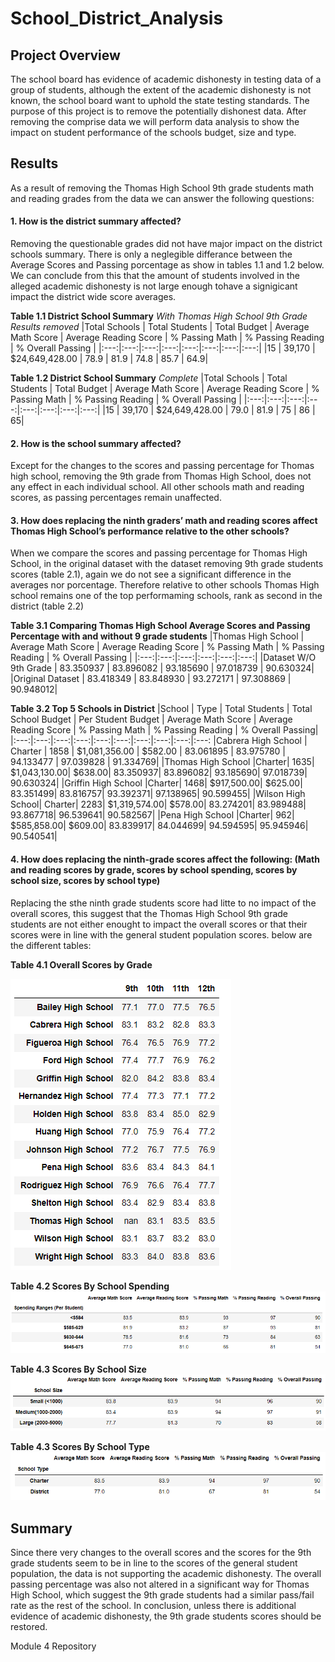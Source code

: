 # School_District_Analysis
## Project Overview

The school board has evidence of academic dishonesty in testing data of a group of students, although the extent of the academic dishonesty is not known, the school board want to uphold the state testing standards. The purpose of this project is to remove the potentially dishonest data. After removing the comprise data we will perform data analysis to show the impact on student performance of the schools budget, size and type.


## Results

As a result of removing the Thomas High School 9th grade students math and reading grades from the data we can answer the following questions:

#### 1. **How is the district summary affected?**

Removing the questionable grades did not have major impact on the district schools summary. There is only a neglegible differance between the Average Scores and Passing porcentage as show in tables 1.1 and 1.2 below. We can conclude from this that the amount of students involved in the alleged academic dishonesty is not large enough tohave a signigicant impact the district wide score averages.


**Table 1.1 District School Summary** *With Thomas High School 9th Grade Results removed*
|Total Schools |	Total Students |	Total Budget |	Average Math Score |	Average Reading Score |	% Passing Math |	% Passing Reading |	% Overall Passing |
|:---:|:---:|:---:|:---:|:---:|:---:|:---:|:---:|
|15 |	39,170 |	$24,649,428.00 |	78.9 |	81.9 |	74.8 |	85.7 |	64.9|

**Table 1.2 District School Summary** *Complete*
|Total Schools |	Total Students |	Total Budget |	Average Math Score |	Average Reading Score |	% Passing Math |	% Passing Reading |	% Overall Passing |
|:---:|:---:|:---:|:---:|:---:|:---:|:---:|:---:|
|15 |	39,170 |	$24,649,428.00 |	79.0 |	81.9 |	75 |	86 |	65|


#### 2. **How is the school summary affected?**

Except for the changes to the scores and passing percentage for Thomas high school, removing the 9th grade from Thomas High School, does not any effect in each individual school. All other schools math and reading scores, as passing percentages remain unaffected.

#### 3. **How does replacing the ninth graders’ math and reading scores affect Thomas High School’s performance relative to the other schools?**

When we compare the scores and passing percentage for Thomas High School, in the original dataset with the dataset removing 9th grade students scores (table 2.1), again we do not see a significant difference in the averages nor porcentage. Therefore relative to other schools Thomas High school remains one of the top performaming schools, rank as second in the district (table 2.2)

**Table 3.1 Comparing Thomas High School Average Scores and Passing Percentage with and without 9 grade students**
|Thomas High School | Average Math Score |	Average Reading Score |	% Passing Math |	% Passing Reading |	% Overall Passing |
|:---:|:---:|:---:|:---:|:---:|:---:|
|Dataset W/O 9th Grade |	83.350937 |	83.896082 |	93.185690 |	97.018739 |	90.630324|
|Original Dataset |	83.418349 |	83.848930 |	93.272171 |	97.308869 |	90.948012|


**Table 3.2 Top 5 Schools in District**
|School | Type |	Total Students |	Total School Budget |	Per Student Budget |	Average Math Score |	Average Reading Score |	% Passing Math |	% Passing Reading |	% Overall Passing|
|:---:|:---:|:---:|:---:|:---:|:---:|:---:|:---:|:---:|:---:
|Cabrera High School |	Charter |	1858 |	$1,081,356.00 | 	$582.00 |	83.061895 |	83.975780 |	94.133477 |	97.039828 |	91.334769|
|Thomas High School	|Charter|	1635|	$1,043,130.00|	$638.00|	83.350937|	83.896082|	93.185690|	97.018739|	90.630324|
|Griffin High School	|Charter|	1468|	$917,500.00|	$625.00|	83.351499|	83.816757|	93.392371|	97.138965|	90.599455|
|Wilson High School|	Charter|	2283|	$1,319,574.00|	$578.00|	83.274201|	83.989488|	93.867718|	96.539641|	90.582567|
|Pena High School	|Charter|	962|	$585,858.00|	$609.00|	83.839917|	84.044699|	94.594595|	95.945946|	90.540541|



#### 4. **How does replacing the ninth-grade scores affect the following: (Math and reading scores by grade, scores by school spending, scores by school size, scores by school type)**

Replacing the sthe ninth grade students score had litte to no impact of the overall scores, this suggest that the Thomas High School 9th grade students are not either enought to impact the overall scores or that their scores were in line with the general student population scores.
below are the different tables:

**Table 4.1 Overall Scores by Grade**

![Overall_Score_By_Grade](https://github.com/calvogeorge/School_District_Analysis/blob/f60278e9c7e0f1bad429b6f8b1e14dbaeb5f374b/Resources/math_reading_scores_by_grade.png "Overall Scores by Grade")


**Table 4.2 Scores By School Spending**
![School_by_budget](https://github.com/calvogeorge/School_District_Analysis/blob/f60278e9c7e0f1bad429b6f8b1e14dbaeb5f374b/Resources/scores_by_school_spending.png "Scores By School Spending")


**Table 4.3 Scores By School Size**
![School_by_size](https://github.com/calvogeorge/School_District_Analysis/blob/f60278e9c7e0f1bad429b6f8b1e14dbaeb5f374b/Resources/scores_by_school_size.png "Scores By School Size")


**Table 4.3 Scores By School Type**
![School_by_type](https://github.com/calvogeorge/School_District_Analysis/blob/f60278e9c7e0f1bad429b6f8b1e14dbaeb5f374b/Resources/scores_by_school_type.png "Score By School Type")


## Summary

Since there very changes to the overall scores and the scores for the 9th grade students seem to be in line to the scores of the general student population, the data is not supporting the academic dishonesty. The overall passing percentage was also not altered in a significant way for Thomas High School, which suggest the 9th grade students had a similar pass/fail rate as the rest of the school. In conclusion, unless there is additional evidence of academic dishonesty, the 9th grade students scores should be restored.





Module 4 Repository
